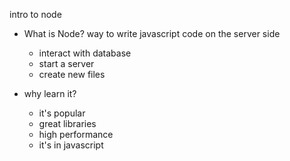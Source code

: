 intro to node

* What is Node?
way to write javascript code on the server side
    - interact with database
    - start a server
    - create new files

* why learn it?
    - it's popular
    - great libraries
    - high performance
    - it's in javascript